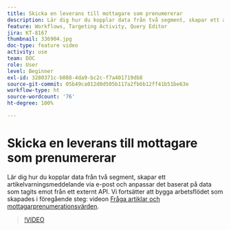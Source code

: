 ```yaml
---
title: Skicka en leverans till mottagare som prenumererar
description: Lär dig hur du kopplar data från två segment, skapar ett artikelvarningsmeddelande via e-post och anpassar det baserat på data som tagits emot från ett externt API.
feature: Workflows, Targeting Activity, Query Editor
jira: KT-8167
thumbnail: 336904.jpg
doc-type: feature video
activity: use
team: DOC
role: User
level: Beginner
exl-id: 3280371c-b088-4da9-bc2c-f7a401719db8
source-git-commit: 05b49ca012d0d505b117a2fb6b12ff41b51be63e
workflow-type: ht
source-wordcount: '76'
ht-degree: 100%

---
```


# Skicka en leverans till mottagare som prenumererar

Lär dig hur du kopplar data från två segment, skapar ett artikelvarningsmeddelande via e-post och anpassar det baserat på data som tagits emot från ett externt API. Vi fortsätter att bygga arbetsflödet som skapades i föregående steg: videon [Fråga artiklar och mottagarprenumerationsvärden](/help/tutorial-use-soap-apis/query-articles-and-recipient-subscription-values.md).

>[!VIDEO](https://video.tv.adobe.com/v/336904?quality=12&learn=on)
